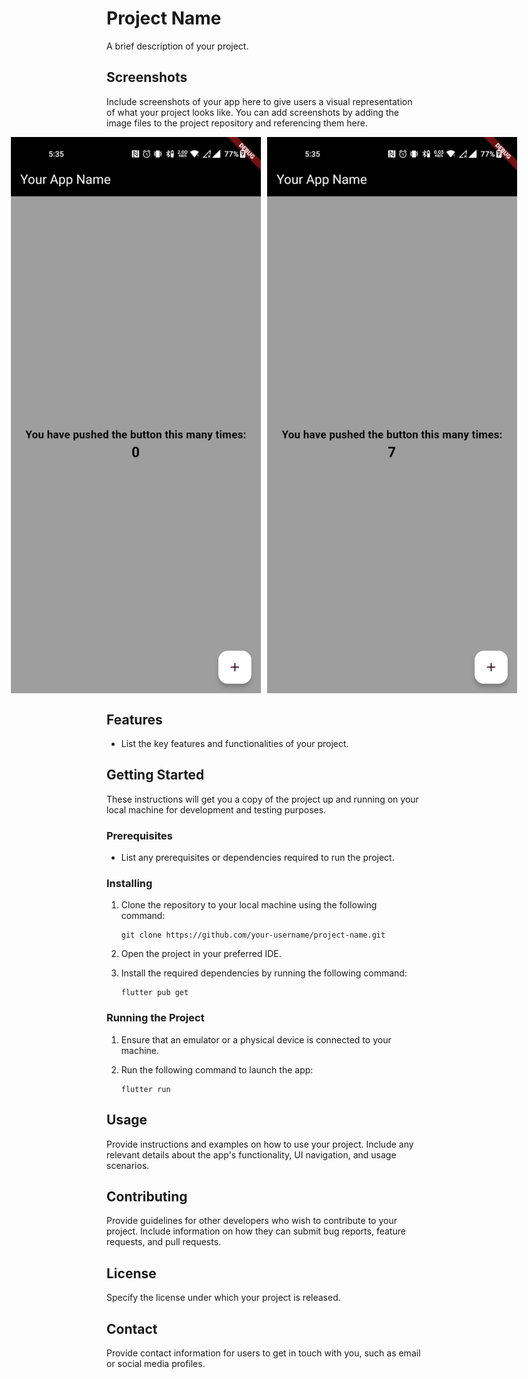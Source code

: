 # Project Name

A brief description of your project.

## Screenshots

Include screenshots of your app here to give users a visual representation of what your project looks like. You can add screenshots by adding the image files to the project repository and referencing them here.

<div style="display:flex; justify-content:center;">
  <img src="screenshots/homepage.jpg" alt="Screenshot 1" width="400" style="margin-right: 10px;">
  <img src="screenshots/changes.jpg" alt="Screenshot 2" width="400">
</div>

## Features

- List the key features and functionalities of your project.

## Getting Started

These instructions will get you a copy of the project up and running on your local machine for development and testing purposes.

### Prerequisites

- List any prerequisites or dependencies required to run the project.

### Installing

1. Clone the repository to your local machine using the following command:

   ```
   git clone https://github.com/your-username/project-name.git
   ```

2. Open the project in your preferred IDE.

3. Install the required dependencies by running the following command:

   ```
   flutter pub get
   ```

### Running the Project

1. Ensure that an emulator or a physical device is connected to your machine.

2. Run the following command to launch the app:

   ```
   flutter run
   ```

## Usage

Provide instructions and examples on how to use your project. Include any relevant details about the app's functionality, UI navigation, and usage scenarios.

## Contributing

Provide guidelines for other developers who wish to contribute to your project. Include information on how they can submit bug reports, feature requests, and pull requests.

## License

Specify the license under which your project is released.

## Contact

Provide contact information for users to get in touch with you, such as email or social media profiles.
